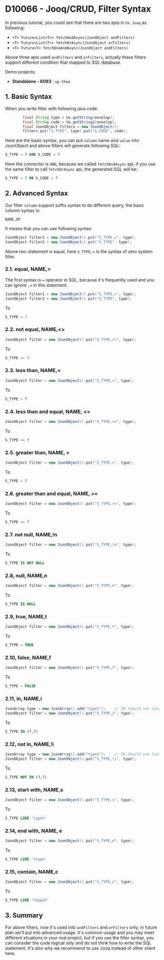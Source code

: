 # D10066 - Jooq/CRUD, Filter Syntax

In previous tutorial, you could see that there are two apis in `Ux.Jooq` as following:

* `<T> Future<List<T>> fetchAndAsync(JsonObject andFilters)`
* `<T> Future<List<T>> fetchOrAsync(JsonObject orFilters)`
* `<T> Future<T> fetchOneAndAsync(JsonObject andFilters)`

Above three apis used `andFilters` and `orFilters`, actually these filters support different condition that mapped to
SQL database.

Demo projects:

* **Standalone - 6093** : `up-thea`

## 1. Basic Syntax

When you write filter with following java code:

```java
        final String type = Ux.getString(envelop);
        final String code = Ux.getString1(envelop);
        final JsonObject filters = new JsonObject();
        filters.put("S_TYPE", type).put("S_CODE", code);
```

Here are the basic syntax, you can put `column` name and `value` into JsonObject and above filters will generate
following SQL:

```sql
S_TYPE = ? AND S_CODE = ?
```

Here the connector is `AND`, because we called `fetchAndAsync` api, if you use the same filter to call `fetchOrAsync`
api, the generated SQL will be:

```sql
S_TYPE = ? OR S_CODE = ?
```

## 2. Advanced Syntax

Our filter `column` support suffix syntax to do different query, the basic column syntax is:

```shell
NAME,OP
```

It means that you can use following syntax:

```java
JsonObject filter1 = new JsonObject().put("S_TYPE,=", type);
JsonObject filter2 = new JsonObject().put("S_TYPE", type);
```

Above two statement is equal, here `S_TYPE,=` is the syntax of zero system filter.

### 2.1. equal, NAME,=

The first syntax is `=` operator in SQL, because it's frequently used and you can ignore `,=` in this statement.

```java
JsonObject filter1 = new JsonObject().put("S_TYPE,=", type);
JsonObject filter2 = new JsonObject().put("S_TYPE", type);
```

To

```java
S_TYPE = ?
```

### 2.2. not equal, NAME,&lt;&gt;

```java
JsonObject filter = new JsonObject().put("S_TYPE,<>", type);
```

To

```sql
S_TYPE <> ?
```

### 2.3. less than, NAME,&lt;

```java
JsonObject filter = new JsonObject().put("S_TYPE,<", type);
```

To

```sql
S_TYPE < ?
```

### 2.4. less than and equal, NAME, &lt;=

```java
JsonObject filter = new JsonObject().put("S_TYPE,<=", type);
```

To

```sql
S_TYPE <= ?
```

### 2.5. greater than, NAME, &gt;

```java
JsonObject filter = new JsonObject().put("S_TYPE,>", type);
```

To

```sql
S_TYPE > ?
```

### 2.6. greater than and equal, NAME, &gt;=

```java
JsonObject filter = new JsonObject().put("S_TYPE,>=", type);
```

To

```sql
S_TYPE >= ?
```

### 2.7. not null, NAME,!n

```java
JsonObject filter = new JsonObject().put("S_TYPE,!n", type);
```

To

```sql
S_TYPE IS NOT NULL
```

### 2.8, null, NAME,n

```java
JsonObject filter = new JsonObject().put("S_TYPE,n", type);
```

To

```sql
S_TYPE IS NULL
```

### 2.9, true, NAME,t

```java
JsonObject filter = new JsonObject().put("S_TYPE,t", type);
```

To

```sql
S_TYPE = TRUE
```

### 2.10, false, NAME,f

```java
JsonObject filter = new JsonObject().put("S_TYPE,f", type);
```

To

```sql
S_TYPE = FALSE
```

### 2.11, in, NAME,i

```java
JsonArray type = new JsonArray().add("type1");    // IN should use JsonArray as parameters
JsonObject filter = new JsonObject().put("S_TYPE,i", type);
```

To

```sql
S_TYPE IN (?,?)
```

### 2.12, not in, NAME,!i

```java
JsonArray type = new JsonArray().add("type1");    // IN should use JsonArray as parameters
JsonObject filter = new JsonObject().put("S_TYPE,!i", type);
```

To

```sql
S_TYPE NOT IN (?,?)
```

### 2.13, start with, NAME,s

```java
JsonObject filter = new JsonObject().put("S_TYPE,s", type);
```

To

```sql
S_TYPE LIKE 'type%'
```

### 2.14, end with, NAME, e

```java
JsonObject filter = new JsonObject().put("S_TYPE,e", type);
```

To

```sql
S_TYPE LIKE '%type'
```

### 2.15, contain, NAME,c

```java
JsonObject filter = new JsonObject().put("S_TYPE,c", type);
```

To

```sql
S_TYPE LIKE '%type%'
```

## 3. Summary

For above filters, now it's used into `andFilters` and `orFilters` only, in future plan we'll put into advanced usage.
It's common usage and you may meet different situations in your real project, but if you use the filter syntax, you can
consider the code logical only and do not think how to write the SQL statement. It's also why we recommend to use Jooq
instead of other client here.

